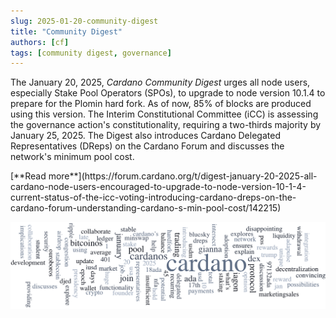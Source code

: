 ```yaml
---
slug: 2025-01-20-community-digest
title: "Community Digest"
authors: [cf]
tags: [community digest, governance]
---
```



The January 20, 2025, *Cardano Community Digest* urges all node users, especially Stake Pool Operators (SPOs), to upgrade to node version 10.1.4 to prepare for the Plomin hard fork. As of now, 85% of blocks are produced using this version. The Interim Constitutional Committee (iCC) is assessing the governance action's constitutionality, requiring a two-thirds majority by January 25, 2025. The Digest also introduces Cardano Delegated Representatives (DReps) on the Cardano Forum and discusses the network's minimum pool cost.  

<div style={{ textAlign: 'right' }}>
 [**Read more**](https://forum.cardano.org/t/digest-january-20-2025-all-cardano-node-users-encouraged-to-upgrade-to-node-version-10-1-4-current-status-of-the-icc-voting-introducing-cardano-dreps-on-the-cardano-forum-understanding-cardano-s-min-pool-cost/142215) 
</div>

 ![community digest](./community-digest.png)

